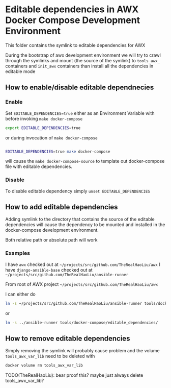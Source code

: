 # Editable dependencies in AWX Docker Compose Development Environment

This folder contains the symlink to editable dependencies for AWX

During the bootstrap of awx development environment we will try to crawl through the symlinks and mount (the source of the symlink) to `tools_awx_` containers and `init_awx` containers than install all the dependencies in editable mode

## How to enable/disable editable dependnecies

### Enable

Set `EDITABLE_DEPENDENCIES=true` either as an Environment Variable with before invoking `make docker-compose`

```bash
export EDITABLE_DEPENDENCIES=true
```

or during invocation of `make docker-compose`

```bash

EDITABLE_DEPENDENCIES=true make docker-compose
```

will cause the `make docker-compose-source` to template out docker-compose file with editable dependencies.

### Disable

To disable editable dependency simply `unset EDITABLE_DEPENDENCIES`

## How to add editable dependencies

Adding symlink to the directory that contains the source of the editable dependencies will cause the dependency to be mounted and installed in the docker-compose development environment.

Both relative path or absolute path will work

### Examples

I have `awx` checked out at `~/projects/src/github.com/TheRealHaoLiu/awx`
I have `django-ansible-base` checked out at `~/projects/src/github.com/TheRealHaoLiu/ansible-runner`

From root of AWX project `~/projects/src/github.com/TheRealHaoLiu/awx`

I can either do

```bash
ln -s ~/projects/src/github.com/TheRealHaoLiu/ansible-runner tools/docker-compose/editable_dependencies/
```

or

```bash
ln -s ../ansible-runner tools/docker-compose/editable_dependencies/
```

## How to remove editable dependencies

Simply removing the symlink will probably cause problem and the volume `tools_awx_var_lib` need to be deleted with

```bash
docker volume rm tools_awx_var_lib
```

TODO(TheRealHaoLiu): bear proof this? maybe just always delete tools_awx_var_lib?
